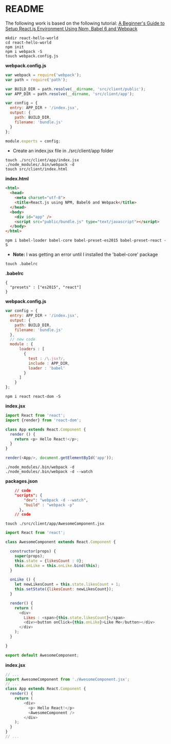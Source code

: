 # README

The following work is based on the following tutorial:
[A Beginner's Guide to Setup React.js Environment Using Npm, Babel 6 and Webpack](http://blog.tamizhvendan.in/blog/2015/11/23/a-beginner-guide-to-setup-react-dot-js-environment-using-babel-6-and-webpack/)

```shell
mkdir react-hello-world
cd react-hello-world
npm init
npm i webpack -S
touch webpack.config.js
```
**webpack.config.js**
```javascript
var webpack = require('webpack');
var path = require('path');

var BUILD_DIR = path.resolve(__dirname, 'src/client/public');
var APP_DIR = path.resolve(__dirname, 'src/client/app');

var config = {
  entry: APP_DIR + '/index.jsx',
  output: {
    path: BUILD_DIR,
    filename: 'bundle.js'
  }
};

module.exports = config;
```
- Create an index.jsx file in ./src/client/app folder
```shell
touch ./src/client/app/index.jsx
./node_modules/.bin/webpack -d
touch src/client/index.html
```
**index.html**
```html
<html>
  <head>
    <meta charset="utf-8">
    <title>React.js using NPM, Babel6 and Webpack</title>
  </head>
  <body>
    <div id="app" />
    <script src="public/bundle.js" type="text/javascript"></script>
  </body>
</html>
```
```shell
npm i babel-loader babel-core babel-preset-es2015 babel-preset-react -S
```
  - **Note:** I was getting an error until I installed the 'babel-core' package
```shell
touch .babelrc
```
**.babelrc**
```
{
  "presets" : ["es2015", "react"]
}
```

**webpack.config.js**
```javascript
var config = {
  entry: APP_DIR + '/index.jsx',
  output: {
    path: BUILD_DIR,
    filename: 'bundle.js'
  },
  // new code
  module : {
      loaders : [
        {
          test : /\.jsx?/,
          include : APP_DIR,
          loader : 'babel'
        }
      ]
    }
};
```
```shell
npm i react react-dom -S
```
**index.jsx**
```javascript
import React from 'react';
import {render} from 'react-dom';

class App extends React.Component {
  render () {
    return <p> Hello React!</p>;
  }
}

render(<App/>, document.getElementById('app'));
```
```shell
./node_modules/.bin/webpack -d
./node_modules/.bin/webpack -d --watch
```
**packages.json**
```json
	// code
	"scripts": {
	    "dev": "webpack -d --watch",
	    "build" : "webpack -p"
	  },
	// code
```
```shell
touch ./src/client/app/AwesomeComponent.jsx
```
```javascript
import React from 'react';

class AwesomeComponent extends React.Component {

  constructor(props) {
    super(props);
    this.state = {likesCount : 0};
    this.onLike = this.onLike.bind(this);
  }

  onLike () {
    let newLikesCount = this.state.likesCount + 1;
    this.setState({likesCount: newLikesCount});
  }

  render() {
    return (
      <div>
        Likes : <span>{this.state.likesCount}</span>
        <div><button onClick={this.onLike}>Like Me</button></div>
      </div>
    );
  }

}

export default AwesomeComponent;
```
**index.jsx**
```javascript
// ...
import AwesomeComponent from './AwesomeComponent.jsx';
// ...
class App extends React.Component {
  render() {
    return (
        <div>
          <p> Hello React!</p>
          <AwesomeComponent />
        </div>
    );
  }
}
// ...
```











